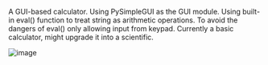 A GUI-based calculator. Using PySimpleGUI as the GUI module. Using built-in eval() function to treat string as arithmetic operations. To avoid the dangers of eval() only allowing input from keypad. Currently a basic calculator, might upgrade it into a scientific.

![image](https://user-images.githubusercontent.com/108894019/210555477-00667962-d44f-4416-a44e-be6bfa22abb0.png)

